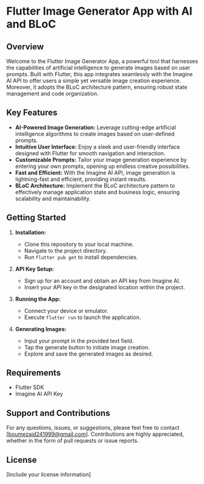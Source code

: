 # Flutter Image Generator App with AI and BLoC

## Overview
Welcome to the Flutter Image Generator App, a powerful tool that harnesses the capabilities of artificial intelligence to generate images based on user prompts. Built with Flutter, this app integrates seamlessly with the Imagine AI API to offer users a simple yet versatile image creation experience. Moreover, it adopts the BLoC architecture pattern, ensuring robust state management and code organization.

## Key Features
- **AI-Powered Image Generation:** Leverage cutting-edge artificial intelligence algorithms to create images based on user-defined prompts.
- **Intuitive User Interface:** Enjoy a sleek and user-friendly interface designed with Flutter for smooth navigation and interaction.
- **Customizable Prompts:** Tailor your image generation experience by entering your own prompts, opening up endless creative possibilities.
- **Fast and Efficient:** With the Imagine AI API, image generation is lightning-fast and efficient, providing instant results.
- **BLoC Architecture:** Implement the BLoC architecture pattern to effectively manage application state and business logic, ensuring scalability and maintainability.

## Getting Started
1. **Installation:**
   - Clone this repository to your local machine.
   - Navigate to the project directory.
   - Run `flutter pub get` to install dependencies.
   
2. **API Key Setup:**
   - Sign up for an account and obtain an API key from Imagine AI.
   - Insert your API key in the designated location within the project.

3. **Running the App:**
   - Connect your device or emulator.
   - Execute `flutter run` to launch the application.

4. **Generating Images:**
   - Input your prompt in the provided text field.
   - Tap the generate button to initiate image creation.
   - Explore and save the generated images as desired.

## Requirements
- Flutter SDK
- Imagine AI API Key

## Support and Contributions
For any questions, issues, or suggestions, please feel free to contact [boumezaid241999@gmail.com]. Contributions are highly appreciated, whether in the form of pull requests or issue reports.

## License
[Include your license information]
